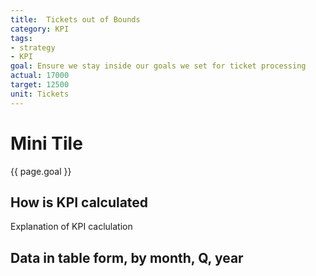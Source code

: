 ```yaml
---
title:  Tickets out of Bounds
category: KPI
tags:
- strategy
- KPI
goal: Ensure we stay inside our goals we set for ticket processing
actual: 17000
target: 12500
unit: Tickets
---
```


# Mini Tile
{{ page.goal }}

## How is KPI calculated
Explanation of KPI caclulation

## Data in table form, by month, Q, year